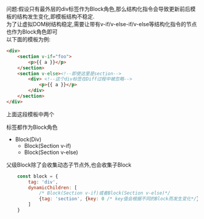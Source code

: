 问题:假设只有最外层的div标签作为Block角色,那么结构化指令会导致更新前后模板的结构发生变化,即模板结构不稳定.  
为了让虚拟DOM树结构稳定,需要让带有v-if/v-else-if/v-else等结构化指令的节点也作为Block角色即可  
以下面的模板为例:
```html
<div>
    <section v-if="foo">
        <p>{{ a }}</p>
    </section>
    <section v-else><!--即使这里是section-->
        <div> <!--这个div标签在Diff过程中被忽略-->
            <p>{{ a }}</p>
        </div>
    </section>
</div>
```
上面这段模板中两个<section>标签都作为Block角色  
- Block(Div)
    - Block(Section v-if)
    - Block(Section v-else)  

父级Block除了会收集动态子节点外,也会收集子Block
```js
    const block = {
        tag: 'div',
        dynamicChildren: [
            /* Block(Section v-if)或者Block(Section v-else)*/
            {tag: 'section', {key: 0 /* key值会根据不同的Block而发生变化*/},dynamicChildren:[/*...*/]}
        ]
    }
```